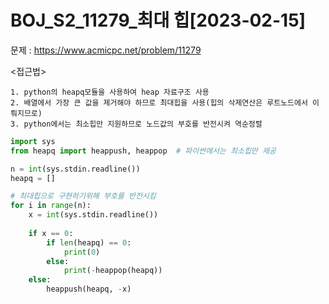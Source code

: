 # BOJ_S2_11279_최대 힙[2023-02-15] </br>
문제 : https://www.acmicpc.net/problem/11279

<접근법>
```
1. python의 heapq모듈을 사용하여 heap 자료구조 사용
2. 배열에서 가장 큰 값을 제거해야 하므로 최대힙을 사용(힙의 삭제연산은 루트노드에서 이뤄지므로)
3. python에서는 최소힙만 지원하므로 노드값의 부호를 반전시켜 역순정렬
```

```python
import sys
from heapq import heappush, heappop  # 파이썬에서는 최소힙만 제공

n = int(sys.stdin.readline())
heapq = []

# 최대힙으로 구현하기위해 부호를 반전시킴
for i in range(n):
    x = int(sys.stdin.readline())
    
    if x == 0:
        if len(heapq) == 0:
            print(0)
        else:
            print(-heappop(heapq))  
    else:
        heappush(heapq, -x)
```